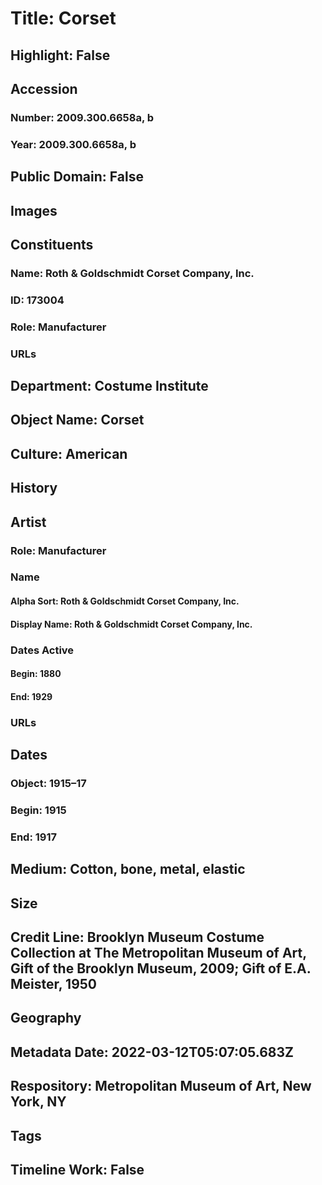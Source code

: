 # Title: Corset
## Highlight: False
## Accession
### Number: 2009.300.6658a, b
### Year: 2009.300.6658a, b
## Public Domain: False
## Images
## Constituents
### Name: Roth &amp; Goldschmidt Corset Company, Inc.
### ID: 173004
### Role: Manufacturer
### URLs
## Department: Costume Institute
## Object Name: Corset
## Culture: American
## History
## Artist
### Role: Manufacturer
### Name
#### Alpha Sort: Roth & Goldschmidt Corset Company, Inc.
#### Display Name: Roth & Goldschmidt Corset Company, Inc.
### Dates Active
#### Begin: 1880
#### End: 1929
### URLs
## Dates
### Object: 1915–17
### Begin: 1915
### End: 1917
## Medium: Cotton, bone, metal, elastic
## Size
## Credit Line: Brooklyn Museum Costume Collection at The Metropolitan Museum of Art, Gift of the Brooklyn Museum, 2009; Gift of E.A. Meister, 1950
## Geography
## Metadata Date: 2022-03-12T05:07:05.683Z
## Respository: Metropolitan Museum of Art, New York, NY
## Tags
## Timeline Work: False